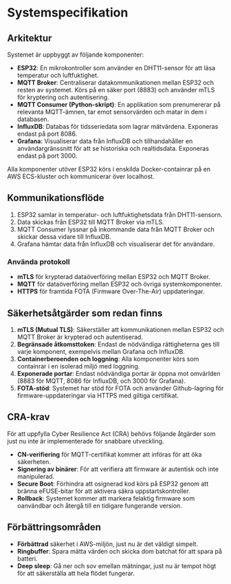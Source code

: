 # Systemspecifikation

## Arkitektur

Systemet är uppbyggt av följande komponenter:

- **ESP32**: En mikrokontroller som använder en DHT11-sensor för att läsa temperatur och luftfuktighet.
- **MQTT Broker**: Centraliserar datakommunikationen mellan ESP32 och resten av systemet. Körs på en säker port (8883) och använder mTLS för kryptering och autentisering.
- **MQTT Consumer (Python-skript)**: En applikation som prenumererar på relevanta MQTT-ämnen, tar emot sensorvärden och matar in dem i databasen.
- **InfluxDB**: Databas för tidsseriedata som lagrar mätvärdena. Exponeras endast på port 8086.
- **Grafana**: Visualiserar data från InfluxDB och tillhandahåller en användargränssnitt för att se historiska och realtidsdata. Exponeras endast på port 3000.

Alla komponenter utöver ESP32 körs i enskilda Docker-containrar på en AWS ECS-kluster och kommunicerar över localhost.

## Kommunikationsflöde

1. ESP32 samlar in temperatur- och luftfuktighetsdata från DHT11-sensorn.
2. Data skickas från ESP32 till MQTT Broker via mTLS.
3. MQTT Consumer lyssnar på inkommande data från MQTT Broker och skickar dessa vidare till InfluxDB.
4. Grafana hämtar data från InfluxDB och visualiserar det för användare.

### Använda protokoll
- **mTLS** för krypterad dataöverföring mellan ESP32 och MQTT Broker.
- **MQTT** för dataöverföring mellan ESP32 och övriga systemkomponenter.
- **HTTPS** för framtida FOTA (Firmware Over-The-Air) uppdateringar.
  
## Säkerhetsåtgärder som redan finns

1. **mTLS (Mutual TLS)**: Säkerställer att kommunikationen mellan ESP32 och MQTT Broker är krypterad och autentiserad.
2. **Begränsade åtkomsttoken**: Endast de nödvändiga rättigheterna ges till varje komponent, exempelvis mellan Grafana och InfluxDB.
3. **Containerberoenden och loggning**: Alla komponenter körs som containrar i en isolerad miljö med loggning.
4. **Exponerade portar**: Endast nödvändiga portar är öppna mot omvärlden (8883 för MQTT, 8086 för InfluxDB, och 3000 för Grafana).
5. **FOTA-stöd**: Systemet har stöd för FOTA och använder Github-lagring för firmware-uppdateringar via HTTPS med giltiga certifikat.

## CRA-krav

För att uppfylla Cyber Resilience Act (CRA) behövs följande åtgärder som just nu inte är implementerade för snabbare utveckling.

- **CN-verifiering** för MQTT-certifikat kommer att införas för att öka säkerheten. 
- **Signering av binärer**: För att verifiera att firmware är autentisk och inte manipulerad.
- **Secure Boot**: Förhindra att osignerad kod körs på ESP32 genom att bränna eFUSE-bitar för att aktivera säkra uppstartskontroller.
- **Rollback**: Systemet kommer att markera felaktig firmware som oanvändbar och återgå till en tidigare fungerande version.

## Förbättringsområden

- **Förbättrad** säkerhet i AWS-miljön, just nu är det väldigt simpelt.
- **Ringbuffer**: Spara mätta värden och skicka dom batchat för att spara på batteri.
- **Deep sleep**: Gå ner och sov emellan mätningar, just nu är tempot högt för att säkerställa att hela flödet fungerar.
